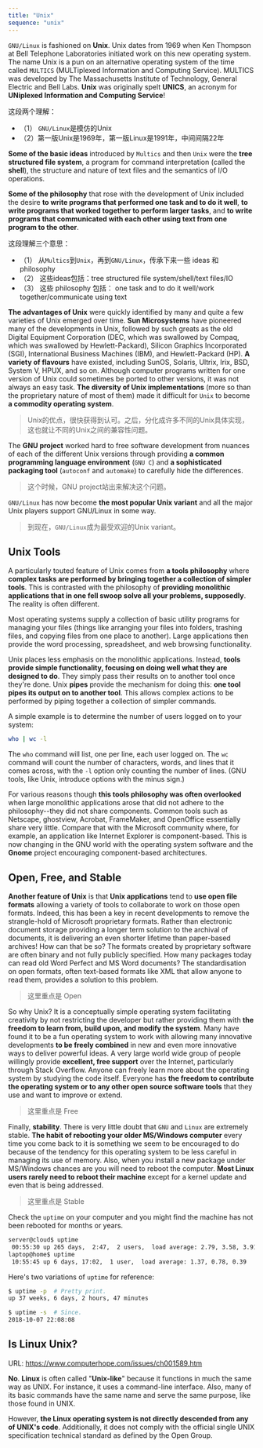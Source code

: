 ```yaml
---
title: "Unix"
sequence: "unix"
---
```


`GNU/Linux` is fashioned on **Unix**.
Unix dates from 1969 when Ken Thompson at Bell Telephone Laboratories initiated work on this new operating system.
The name Unix is a pun on an alternative operating system of the time called `MULTICS`
(MULTiplexed Information and Computing Service).
MULTICS was developed by The Massachusetts Institute of Technology, General Electric and Bell Labs.
**Unix** was originally spelt **UNICS**, an acronym for **UNiplexed Information and Computing Service**!

这段两个理解：

- （1） `GNU/Linux`是模仿的Unix
- （2）第一版Unix是1969年，第一版Linux是1991年，中间间隔22年

**Some of the basic ideas** introduced by `Multics` and then `Unix` were the **tree structured file system**,
a program for command interpretation (called the **shell**),
the structure and nature of text files and the semantics of I/O operations.

**Some of the philosophy** that rose with the development of Unix included the desire
**to write programs that performed one task and to do it well**,
**to write programs that worked together to perform larger tasks**,
and **to write programs that communicated with each other using text from one program to the other**.

这段理解三个意思：

- （1） 从`Multics`到`Unix`，再到`GNU/Linux`，传承下来一些 ideas 和 philosophy
- （2） 这些ideas包括：tree structured file system/shell/text files/IO
- （3） 这些 philosophy 包括： one task and to do it well/work together/communicate using text

**The advantages of Unix** were quickly identified by many and
quite a few varieties of Unix emerged over time.
**Sun Microsystems** have pioneered many of the developments in Unix, 
followed by such greats as the old Digital Equipment Corporation
(DEC, which was swallowed by Compaq, which was swallowed by Hewlett-Packard),
Silicon Graphics Incorporated (SGI), International Business Machines (IBM), and Hewlett-Packard (HP).
**A variety of flavours** have existed,
including SunOS, Solaris, Ultrix, Irix, BSD, System V, HPUX, and so on.
Although computer programs written for one version of Unix could sometimes be ported to other versions,
it was not always an easy task.
**The diversity of Unix implementations** (more so than the proprietary nature of most of them)
made it difficult for `Unix` to become **a commodity operating system**.

> Unix的优点，很快获得到认可。之后，分化成许多不同的Unix具体实现，这也就让不同的Unix之间的兼容性问题。

The **GNU project** worked hard to free software development from nuances of each of the different Unix versions
through providing **a common programming language environment** (`GNU C`) and
**a sophisticated packaging tool** (`autoconf` and `automake`) to carefully hide the differences.

> 这个时候，GNU project站出来解决这个问题。

`GNU/Linux` has now become **the most popular Unix variant** and all the major Unix players support GNU/Linux in some way.

> 到现在，`GNU/Linux`成为最受欢迎的Unix variant。

## Unix Tools

A particularly touted feature of Unix comes from **a tools philosophy**
where **complex tasks are performed by bringing together a collection of simpler tools**.
This is contrasted with the philosophy of
**providing monolithic applications that in one fell swoop solve all your problems, supposedly**.
The reality is often different.

Most operating systems supply a collection of basic utility programs for managing your files
(things like arranging your files into folders, trashing files, and copying files from one place to another).
Large applications then provide the word processing, spreadsheet, and web browsing functionality.

Unix places less emphasis on the monolithic applications.
Instead, **tools provide simple functionality, focusing on doing well what they are designed to do**.
They simply pass their results on to another tool once they're done.
Unix **pipes** provide the mechanism for doing this:
**one tool pipes its output on to another tool**.
This allows complex actions to be performed by piping together a collection of simpler commands.

A simple example is to determine the number of users logged on to your system:

```bash
who | wc -l
```

The `who` command will list, one per line, each user logged on.
The `wc` command will count the number of characters, words, and lines that it comes across,
with the `-l` option only counting the number of lines.
(GNU tools, like Unix, introduce options with the minus sign.)

For various reasons though **this tools philosophy was often overlooked**
when large monolithic applications arose that did not adhere to the philosophy--they did not share components.
Common tools such as Netscape, ghostview, Acrobat, FrameMaker, and OpenOffice essentially share very little.
Compare that with the Microsoft community where, for example, an application like Internet Explorer is component-based.
This is now changing in the GNU world with the operating system software and
the **Gnome** project encouraging component-based architectures.

## Open, Free, and Stable

**Another feature of Unix** is that **Unix applications** tend to **use open file formats**
allowing a variety of tools to collaborate to work on those open formats.
Indeed, this has been a key in recent developments to remove the strangle-hold of Microsoft proprietary formats.
Rather than electronic document storage providing a longer term solution to the archival of documents,
it is delivering an even shorter lifetime than paper-based archives!
How can that be so?
The formats created by proprietary software are often binary and not fully publicly specified.
How many packages today can read old Word Perfect and MS Word documents?
The standardisation on open formats, often text-based formats like XML that allow anyone to read them,
provides a solution to this problem.

> 这里重点是 Open

So why Unix? It is a conceptually simple operating system
facilitating creativity by not restricting the developer but rather providing them
with **the freedom to learn from, build upon, and modify the system**.
Many have found it to be a fun operating system to work with
allowing many innovative developments **to be freely combined** in new and
even more innovative ways to deliver powerful ideas.
A very large world wide group of people willingly provide **excellent, free support** over the Internet,
particularly through Stack Overflow.
Anyone can freely learn more about the operating system by studying the code itself.
Everyone has **the freedom to contribute the operating system or to any other open source software tools**
that they use and want to improve or extend.

> 这里重点是 Free

Finally, **stability**. 
There is very little doubt that `GNU` and `Linux` are extremely stable.
**The habit of rebooting your older MS/Windows computer** every time you come back to it
is something we seem to be encouraged to do because of the tendency for this operating system
to be less careful in managing its use of memory.
Also, when you install a new package under MS/Windows chances are you will need to reboot the computer.
**Most Linux users rarely need to reboot their machine** except for a kernel update and even that is being addressed.

> 这里重点是 Stable

Check the `uptime` on your computer and you might find the machine has not been rebooted for months or years.

```bash
server@cloud$ uptime
 00:55:30 up 265 days,  2:47,  2 users,  load average: 2.79, 3.58, 3.91
laptop@home$ uptime
 10:55:45 up 6 days, 17:02,  1 user,  load average: 1.37, 0.78, 0.39
```

Here's two variations of `uptime` for reference:

```bash
$ uptime -p  # Pretty print.
up 37 weeks, 6 days, 2 hours, 47 minutes

$ uptime -s  # Since.
2018-10-07 22:08:08
```

## Is Linux Unix?

URL: https://www.computerhope.com/issues/ch001589.htm

**No**. **Linux** is often called "**Unix-like**"
because it functions in much the same way as UNIX.
For instance, it uses a command-line interface.
Also, many of its basic commands have the same name and serve the same purpose, like those found in UNIX.

However, **the Linux operating system is not directly descended from any of UNIX's code**.
Additionally, it does not comply with the official single UNIX specification technical standard as defined by the Open Group.

